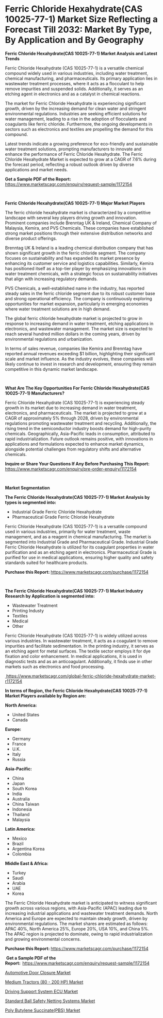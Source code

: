 <p><h1>Ferric Chloride Hexahydrate(CAS 10025-77-1) Market Size Reflecting a Forecast Till 2032: Market By Type, By Application and By Geography</h1></p><p><strong>Ferric Chloride Hexahydrate(CAS 10025-77-1) Market Analysis and Latest Trends</strong></p>
<p><p>Ferric Chloride Hexahydrate (CAS 10025-77-1) is a versatile chemical compound widely used in various industries, including water treatment, chemical manufacturing, and pharmaceuticals. Its primary application lies in wastewater treatment processes, where it acts as a flocculant to help remove impurities and suspended solids. Additionally, it serves as an etching agent in electronics and as a catalyst in chemical reactions.</p><p>The market for Ferric Chloride Hexahydrate is experiencing significant growth, driven by the increasing demand for clean water and stringent environmental regulations. Industries are seeking efficient solutions for water management, leading to a rise in the adoption of flocculants and coagulants like ferric chloride. Furthermore, the ongoing developments in sectors such as electronics and textiles are propelling the demand for this compound.</p><p>Latest trends indicate a growing preference for eco-friendly and sustainable water treatment solutions, prompting manufacturers to innovate and enhance the performance of Ferric Chloride Hexahydrate. The Ferric Chloride Hexahydrate Market is expected to grow at a CAGR of 7.6% during the forecast period, reflecting a robust outlook driven by diverse applications and market needs.</p></p>
<p><strong>Get a Sample PDF of the Report:&nbsp;</strong> <a href="https://www.marketscagr.com/enquiry/request-sample/1172154?utm_campaign=2265&utm_medium=2&utm_source=Github&utm_content=ia&utm_term=02022025&utm_id=ferric-chloride-hexahydratecas-10025-77-1">https://www.marketscagr.com/enquiry/request-sample/1172154</a></p>
<p>&nbsp;</p>
<p><strong>Ferric Chloride Hexahydrate(CAS 10025-77-1) Major Market Players</strong></p>
<p><p>The ferric chloride hexahydrate market is characterized by a competitive landscape with several key players driving growth and innovation. Prominent companies include Brenntag UK & Ireland, Chemical Company of Malaysia, Kemira, and PVS Chemicals. These companies have established strong market positions through their extensive distribution networks and diverse product offerings.</p><p>Brenntag UK & Ireland is a leading chemical distribution company that has shown significant growth in the ferric chloride segment. The company focuses on sustainability and has expanded its market presence by enhancing its customer service and logistics capabilities. Similarly, Kemira has positioned itself as a top-tier player by emphasizing innovations in water treatment chemicals, with a strategic focus on sustainability initiatives that align with increasing regulatory demands.</p><p>PVS Chemicals, a well-established name in the industry, has reported steady sales in the ferric chloride segment due to its robust customer base and strong operational efficiency. The company is continuously exploring opportunities for market expansion, particularly in emerging economies where water treatment solutions are in high demand.</p><p>The global ferric chloride hexahydrate market is projected to grow in response to increasing demand in water treatment, etching applications in electronics, and wastewater management. The market size is expected to reach several hundred million dollars in the coming years, driven by environmental regulations and urbanization.</p><p>In terms of sales revenue, companies like Kemira and Brenntag have reported annual revenues exceeding $1 billion, highlighting their significant scale and market influence. As the industry evolves, these companies will likely continue to invest in research and development, ensuring they remain competitive in this dynamic market landscape.</p></p>
<p>&nbsp;</p>
<p><strong>What Are The Key Opportunities For Ferric Chloride Hexahydrate(CAS 10025-77-1) Manufacturers?</strong></p>
<p><p>Ferric Chloride Hexahydrate (CAS 10025-77-1) is experiencing steady growth in its market due to increasing demand in water treatment, electronics, and pharmaceuticals. The market is projected to grow at a CAGR of approximately 5% through 2028, driven by environmental regulations promoting wastewater treatment and recycling. Additionally, the rising trend in the semiconductor industry boosts demand for high-purity chemicals. Geographically, Asia-Pacific leads in consumption, attributed to rapid industrialization. Future outlook remains positive, with innovations in applications and formulations expected to enhance market dynamics, alongside potential challenges from regulatory shifts and alternative chemicals.</p></p>
<p><strong>Inquire or Share Your Questions If Any Before Purchasing This Report:</strong> <a href="https://www.marketscagr.com/enquiry/pre-order-enquiry/1172154?utm_campaign=2265&utm_medium=2&utm_source=Github&utm_content=ia&utm_term=02022025&utm_id=ferric-chloride-hexahydratecas-10025-77-1">https://www.marketscagr.com/enquiry/pre-order-enquiry/1172154</a></p>
<p>&nbsp;</p>
<p><strong>Market Segmentation</strong></p>
<p><strong>The Ferric Chloride Hexahydrate(CAS 10025-77-1) Market Analysis by types is segmented into:</strong></p>
<p><ul><li>Industrial Grade Ferric Chloride Hexahydrate</li><li>Pharmaceutical Grade Ferric Chloride Hexahydrate</li></ul></p>
<p><p>Ferric Chloride Hexahydrate (CAS 10025-77-1) is a versatile compound used in various industries, primarily for water treatment, waste management, and as a reagent in chemical manufacturing. The market is segmented into Industrial Grade and Pharmaceutical Grade. Industrial Grade Ferric Chloride Hexahydrate is utilized for its coagulant properties in water purification and as an etching agent in electronics. Pharmaceutical Grade is purified for use in medical applications, ensuring higher quality and safety standards suited for healthcare products.</p></p>
<p><strong>Purchase this Report:&nbsp;</strong><a href="https://www.marketscagr.com/purchase/1172154?utm_campaign=2265&utm_medium=2&utm_source=Github&utm_content=ia&utm_term=02022025&utm_id=ferric-chloride-hexahydratecas-10025-77-1">https://www.marketscagr.com/purchase/1172154</a></p>
<p>&nbsp;</p>
<p><strong>The Ferric Chloride Hexahydrate(CAS 10025-77-1) Market Industry Research by Application is segmented into:</strong></p>
<p><ul><li>Wastewater Treatment</li><li>Printing Industy</li><li>Textiles</li><li>Medical</li><li>Other</li></ul></p>
<p><p>Ferric Chloride Hexahydrate (CAS 10025-77-1) is widely utilized across various industries. In wastewater treatment, it acts as a coagulant to remove impurities and facilitate sedimentation. In the printing industry, it serves as an etching agent for metal surfaces. The textile sector employs it for dye fixation and color enhancement. In medical applications, it is used in diagnostic tests and as an anticoagulant. Additionally, it finds use in other markets such as electronics and food processing.</p></p>
<p><a href="https://www.marketscagr.com/global-ferric-chloride-hexahydrate-market-r1172154?utm_campaign=2265&utm_medium=2&utm_source=Github&utm_content=ia&utm_term=02022025&utm_id=ferric-chloride-hexahydratecas-10025-77-1">&nbsp;https://www.marketscagr.com/global-ferric-chloride-hexahydrate-market-r1172154</a></p>
<p><strong>In terms of Region, the Ferric Chloride Hexahydrate(CAS 10025-77-1) Market Players available by Region are:</strong></p>
<p>
    <p> <strong> North America: </strong>
        <ul>
            <li>United States</li>
            <li>Canada</li>
        </ul>
        </p> 
    <p> <strong> Europe: </strong>
        <ul>
            <li>Germany</li>
            <li>France</li>
            <li>U.K.</li>
            <li>Italy</li>
            <li>Russia</li>
        </ul>
        </p> 
    <p> <strong> Asia-Pacific: </strong>
        <ul>
            <li>China</li>
            <li>Japan</li>
            <li>South Korea</li>
            <li>India</li>
            <li>Australia</li>
            <li>China Taiwan</li>
            <li>Indonesia</li>
            <li>Thailand</li>
            <li>Malaysia</li>
        </ul>
        </p> 
    <p> <strong> Latin America: </strong>
        <ul>
            <li>Mexico</li>
            <li>Brazil</li>
            <li>Argentina Korea</li>
            <li>Colombia</li>
        </ul>
        </p> 
    <p> <strong> Middle East & Africa: </strong>
        <ul>
            <li>Turkey</li>
            <li>Saudi</li>
            <li>Arabia</li>
            <li>UAE</li>
            <li>Korea</li>
        </ul>
    </p>
    </p>
<p><p>The Ferric Chloride Hexahydrate market is anticipated to witness significant growth across various regions, with Asia-Pacific (APAC) leading due to increasing industrial applications and wastewater treatment demands. North America and Europe are expected to maintain steady growth, driven by environmental regulations. The market shares are estimated as follows: APAC 40%, North America 25%, Europe 20%, USA 10%, and China 5%. The APAC region is projected to dominate, owing to rapid industrialization and growing environmental concerns.</p></p>
<p><strong>Purchase this Report: </strong><a href="https://www.marketscagr.com/purchase/1172154?utm_campaign=2265&utm_medium=2&utm_source=Github&utm_content=ia&utm_term=02022025&utm_id=ferric-chloride-hexahydratecas-10025-77-1">https://www.marketscagr.com/purchase/1172154</a></p>
<p>&nbsp;<strong>Get a Sample PDF of the Report:&nbsp;&nbsp;</strong><a href="https://www.marketscagr.com/enquiry/request-sample/1172154?utm_campaign=2265&utm_medium=2&utm_source=Github&utm_content=ia&utm_term=02022025&utm_id=ferric-chloride-hexahydratecas-10025-77-1">https://www.marketscagr.com/enquiry/request-sample/1172154</a></p>
<p><strong></strong></p>
<p><p><a href="https://www.linkedin.com/pulse/automotive-door-closure-market-study-forecasted-cagr-qg5dc?utm_campaign=2265&utm_medium=2&utm_source=Github&utm_content=ia&utm_term=02022025&utm_id=ferric-chloride-hexahydratecas-10025-77-1">Automotive Door Closure Market</a></p><p><a href="https://www.linkedin.com/pulse/comprehensive-medium-tractors-80-200-hp-report-industry-xvpzf?utm_campaign=2265&utm_medium=2&utm_source=Github&utm_content=ia&utm_term=02022025&utm_id=ferric-chloride-hexahydratecas-10025-77-1">Medium Tractors (80 - 200 HP) Market</a></p><p><a href="https://www.linkedin.com/pulse/driving-support-system-ecu-market-rise-tracking-141-cagr-2025-2032-8otvf?utm_campaign=2265&utm_medium=2&utm_source=Github&utm_content=ia&utm_term=02022025&utm_id=ferric-chloride-hexahydratecas-10025-77-1">Driving Support System ECU Market</a></p><p><a href="https://www.linkedin.com/pulse/standard-ball-safety-netting-systems-market-report-industry-kjhyf?utm_campaign=2265&utm_medium=2&utm_source=Github&utm_content=ia&utm_term=02022025&utm_id=ferric-chloride-hexahydratecas-10025-77-1">Standard Ball Safety Netting Systems Market</a></p><p><a href="https://github.com/krinerstormy331/Market-Research-Report-List-1/blob/main/poly-butylene-succinatepbs-market.md?utm_campaign=2265&utm_medium=2&utm_source=Github&utm_content=ia&utm_term=02022025&utm_id=ferric-chloride-hexahydratecas-10025-77-1">Poly Butylene Succinate(PBS) Market</a></p></p>